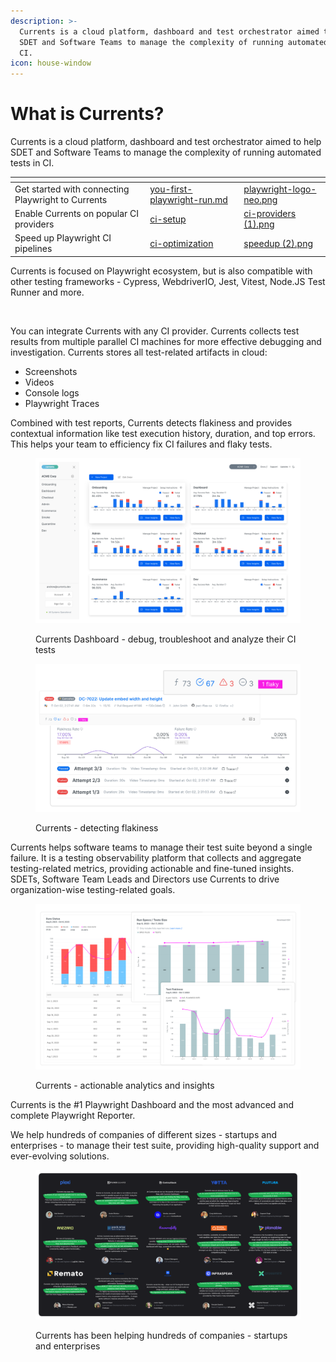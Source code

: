 ```yaml
---
description: >-
  Currents is a cloud platform, dashboard and test orchestrator aimed to help
  SDET and Software Teams to manage the complexity of running automated tests in
  CI.
icon: house-window
---
```


# What is Currents?

Currents is a cloud platform, dashboard and test orchestrator aimed to help SDET and Software Teams to manage the complexity of running automated tests in CI.&#x20;

<table data-view="cards"><thead><tr><th></th><th data-type="content-ref"></th><th data-hidden data-card-cover data-type="files"></th></tr></thead><tbody><tr><td>Get started with connecting Playwright to Currents</td><td><a href="getting-started/playwright/you-first-playwright-run.md">you-first-playwright-run.md</a></td><td><a href=".gitbook/assets/playwright-logo-neo.png">playwright-logo-neo.png</a></td></tr><tr><td>Enable Currents on popular CI providers</td><td><a href="getting-started/ci-setup/">ci-setup</a></td><td><a href=".gitbook/assets/ci-providers (1).png">ci-providers (1).png</a></td></tr><tr><td>Speed up Playwright CI pipelines</td><td><a href="guides/ci-optimization/">ci-optimization</a></td><td><a href=".gitbook/assets/speedup (2).png">speedup (2).png</a></td></tr></tbody></table>



Currents is focused on Playwright ecosystem, but is also compatible with other testing frameworks - Cypress, WebdriverIO, Jest, Vitest, Node.JS Test Runner and more.



<figure><img src=".gitbook/assets/currents-overview.png" alt=""><figcaption></figcaption></figure>

You can integrate Currents with any CI provider. Currents collects test results from multiple parallel CI machines for more effective debugging and investigation. Currents stores all test-related artifacts in cloud:

* Screenshots
* Videos
* Console logs
* Playwright Traces

Combined with test reports, Currents detects flakiness and provides contextual information like test execution history, duration, and top errors. This helps your team to efficiency fix CI failures and flaky tests.

<figure><img src=".gitbook/assets/dashboard-overview (1).png" alt=""><figcaption><p>Currents Dashboard - debug, troubleshoot and analyze their CI tests</p></figcaption></figure>

<figure><img src=".gitbook/assets/flakiness-detection.png" alt=""><figcaption><p>Currents - detecting flakiness</p></figcaption></figure>

Currents helps software teams to manage their test suite beyond a single failure. It is a testing observability platform that collects and aggregate testing-related metrics, providing actionable and fine-tuned insights. SDETs, Software Team Leads and Directors use Currents to drive organization-wise testing-related goals.

<figure><img src=".gitbook/assets/currents-analytics (1).png" alt=""><figcaption><p>Currents - actionable analytics and insights</p></figcaption></figure>

Currents is the #1 Playwright Dashboard and the most advanced and complete Playwright Reporter.

&#x20;We help hundreds of companies of different sizes - startups and enterprises - to manage their test suite, providing high-quality support and ever-evolving solutions.

<figure><img src=".gitbook/assets/currents-testimonials (1).png" alt=""><figcaption><p>Currents has been helping hundreds of companies - startups and enterprises</p></figcaption></figure>
